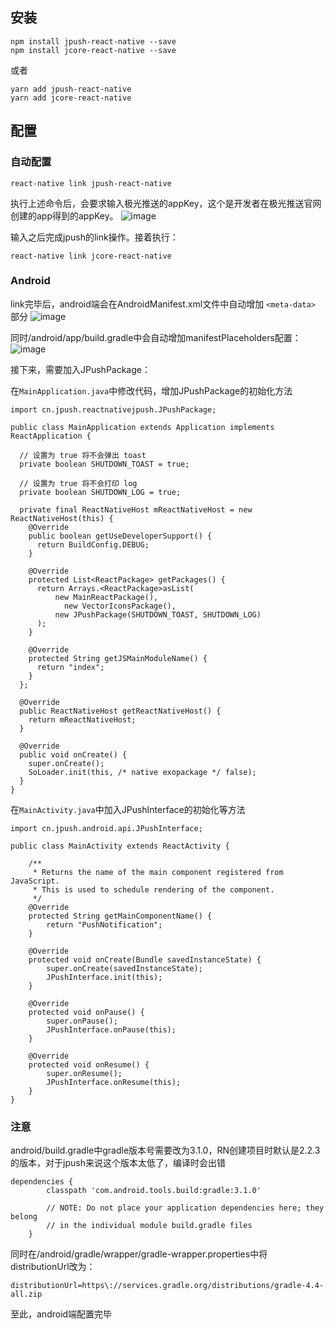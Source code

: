## 安装
```
npm install jpush-react-native --save
npm install jcore-react-native --save
```

或者
```
yarn add jpush-react-native
yarn add jcore-react-native
```

## 配置

### 自动配置

```react-native link jpush-react-native```

执行上述命令后，会要求输入极光推送的appKey，这个是开发者在极光推送官网创建的app得到的appKey。
![image](https://github.com/mrarronz/react-native-blog-examples/raw/master/Chapter13-PushNotification/PushNotification/screenshots/input_app_key.png)

输入之后完成jpush的link操作。接着执行：

```react-native link jcore-react-native```

### Android

link完毕后，android端会在AndroidManifest.xml文件中自动增加 ```<meta-data>``` 部分
![image](https://github.com/mrarronz/react-native-blog-examples/raw/master/Chapter13-PushNotification/PushNotification/screenshots/AndroidManifest.png)

同时/android/app/build.gradle中会自动增加manifestPlaceholders配置：
![image](https://github.com/mrarronz/react-native-blog-examples/raw/master/Chapter13-PushNotification/PushNotification/screenshots/android_app_build.png)

接下来，需要加入JPushPackage：

在`MainApplication.java`中修改代码，增加JPushPackage的初始化方法
```
import cn.jpush.reactnativejpush.JPushPackage;

public class MainApplication extends Application implements ReactApplication {

  // 设置为 true 将不会弹出 toast
  private boolean SHUTDOWN_TOAST = true;

  // 设置为 true 将不会打印 log
  private boolean SHUTDOWN_LOG = true;

  private final ReactNativeHost mReactNativeHost = new ReactNativeHost(this) {
    @Override
    public boolean getUseDeveloperSupport() {
      return BuildConfig.DEBUG;
    }

    @Override
    protected List<ReactPackage> getPackages() {
      return Arrays.<ReactPackage>asList(
          new MainReactPackage(),
            new VectorIconsPackage(),
          new JPushPackage(SHUTDOWN_TOAST, SHUTDOWN_LOG)
      );
    }

    @Override
    protected String getJSMainModuleName() {
      return "index";
    }
  };

  @Override
  public ReactNativeHost getReactNativeHost() {
    return mReactNativeHost;
  }

  @Override
  public void onCreate() {
    super.onCreate();
    SoLoader.init(this, /* native exopackage */ false);
  }
}

```
在`MainActivity.java`中加入JPushInterface的初始化等方法
```
import cn.jpush.android.api.JPushInterface;

public class MainActivity extends ReactActivity {

    /**
     * Returns the name of the main component registered from JavaScript.
     * This is used to schedule rendering of the component.
     */
    @Override
    protected String getMainComponentName() {
        return "PushNotification";
    }

    @Override
    protected void onCreate(Bundle savedInstanceState) {
        super.onCreate(savedInstanceState);
        JPushInterface.init(this);
    }

    @Override
    protected void onPause() {
        super.onPause();
        JPushInterface.onPause(this);
    }

    @Override
    protected void onResume() {
        super.onResume();
        JPushInterface.onResume(this);
    }
}

```
### 注意
android/build.gradle中gradle版本号需要改为3.1.0，RN创建项目时默认是2.2.3的版本，对于jpush来说这个版本太低了，编译时会出错
```
dependencies {
        classpath 'com.android.tools.build:gradle:3.1.0'

        // NOTE: Do not place your application dependencies here; they belong
        // in the individual module build.gradle files
    }
```
同时在/android/gradle/wrapper/gradle-wrapper.properties中将distributionUrl改为：
```
distributionUrl=https\://services.gradle.org/distributions/gradle-4.4-all.zip
```
至此，android端配置完毕


